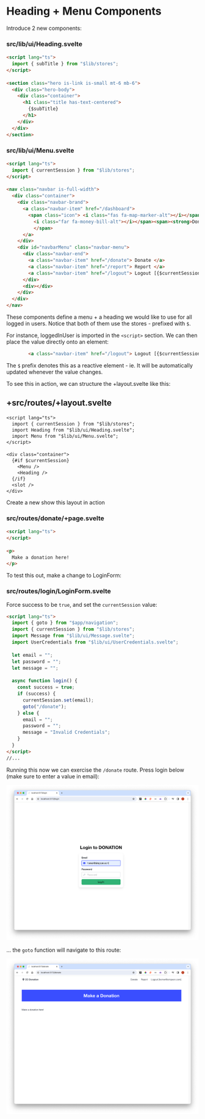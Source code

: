 # Heading + Menu Components

Introduce 2 new components:

### src/lib/ui/Heading.svelte

~~~html
<script lang="ts">
  import { subTitle } from "$lib/stores";
</script>

<section class="hero is-link is-small mt-6 mb-6">
  <div class="hero-body">
    <div class="container">
      <h1 class="title has-text-centered">
        {$subTitle}
      </h1>
    </div>
  </div>
</section>
~~~

### src/lib/ui/Menu.svelte

~~~html
<script lang="ts">
  import { currentSession } from "$lib/stores";
</script>

<nav class="navbar is-full-width">
  <div class="container">
    <div class="navbar-brand">
      <a class="navbar-item" href="/dashboard">
        <span class="icon"> <i class="fas fa-map-marker-alt"></i></span><span class="icon mr-1"> 
          <i class="far fa-money-bill-alt"></i></span><span><strong>Donation</strong>
          </span>
      </a>
    </div>
    <div id="navbarMenu" class="navbar-menu">
      <div class="navbar-end">
        <a class="navbar-item" href="/donate"> Donate </a>
        <a class="navbar-item" href="/report"> Report </a>
        <a class="navbar-item" href="/logout"> Logout [{$currentSession}]</a>
      </div>
      <div></div>
    </div>
  </div>
</nav>
~~~

These components define a menu + a heading we would like to use for all logged in users. Notice that both of them use the stores - prefixed with `$`.

For instance, loggedInUser is imported in the `<script>` section. We can then place the value directly onto an element:

~~~html
        <a class="navbar-item" href="/logout"> Logout [{$currentSession}]</a>
~~~

The `$` prefix denotes this as a reactive element - ie. It will be automatically updated whenever the value changes.

To see this in action, we can structure the +layout.svelte like this:

## +src/routes/+layout.svelte

~~~svelte
<script lang="ts">
  import { currentSession } from "$lib/stores";
  import Heading from "$lib/ui/Heading.svelte";
  import Menu from "$lib/ui/Menu.svelte";
</script>

<div class="container">
  {#if $currentSession}
    <Menu />
    <Heading />
  {/if}
  <slot />
</div>
~~~

Create a new show this layout in action

### src/routes/donate/+page.svelte

~~~html
<script lang="ts">
</script>

<p>
  Make a donation here!
</p>
~~~

To test this out, make a change to LoginForm:

### src/routes/login/LoginForm.svelte

Force success to be `true`, and set the `currentSession` value:

~~~html
<script lang="ts">
  import { goto } from "$app/navigation";
  import { currentSession } from "$lib/stores";
  import Message from "$lib/ui/Message.svelte";
  import UserCredentials from "$lib/ui/UserCredentials.svelte";

  let email = "";
  let password = "";
  let message = "";

  async function login() {
    const success = true;
    if (success) {
      currentSession.set(email);
      goto("/donate");
    } else {
      email = "";
      password = "";
      message = "Invalid Credentials";
    }
  }
</script>
//...
~~~

Running this now we can exercise the `/donate` route. Press login below (make sure to enter a value in email):

![](img/45.png)

... the `goto` function will navigate to this route:

![](img/46.png)

